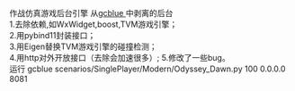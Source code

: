 作战仿真游戏后台引擎
从[gcblue
](https://github.com/WarfareCode/gcblue)中剥离的后台  
1.去除依赖,如WxWidget,boost,TVM游戏引擎；  
2.用pybind11封装接口；  
3.用Eigen替换TVM游戏引擎的碰撞检测；  
4.用http对外开放接口（去除会加速很多）; 
5.修改了一些bug。  
运行
gcblue scenarios/SinglePlayer/Modern/Odyssey_Dawn.py 100 0.0.0.0 8081
